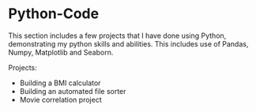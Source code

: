# Python-Code
This section includes a few projects that I have done using Python, demonstrating my python skills and abilities. This includes use of Pandas, Numpy, Matplotlib and Seaborn.

Projects:
- Building a BMI calculator 
- Building an automated file sorter
- Movie correlation project
